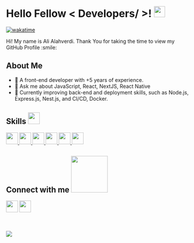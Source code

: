 <h1> Hello Fellow < Developers/ >! <img src = "https://raw.githubusercontent.com/MartinHeinz/MartinHeinz/master/wave.gif" width = 30px> </h1>
<p align='center'>
</p>

[![wakatime](https://wakatime.com/badge/github/alialahverdi/alialahverdi.svg)](https://wakatime.com/badge/github/alialahverdi/alialahverdi)

<div size='20px'> Hi! My name is Ali Alahverdi. Thank You for taking the time to view my GitHub Profile :smile: 
</div>

<h2> About Me </h2>

- 🔭 A front-end developer with +5 years of experience.
- 💬 Ask me about JavaScript, React, NextJS, React Native
- 🔭 Currently improving back-end and deployment skills, such as Node.js, Express.js, Nest.js, and CI/CD, Docker.

<h2> Skills <img src = "https://media2.giphy.com/media/QssGEmpkyEOhBCb7e1/giphy.gif?cid=ecf05e47a0n3gi1bfqntqmob8g9aid1oyj2wr3ds3mg700bl&rid=giphy.gif" width = 32px> </h2>
<a href= https://www.google.com/search?q=javascript&rlz=1C1GCEA_enIR1055IR1055&oq=javascript&aqs=chrome..69i57j69i64j0i131i433i512l3j69i60l2j69i61.958j0j7&sourceid=chrome&ie=UTF-8 > <img width ='32px' src ='https://raw.githubusercontent.com/rahulbanerjee26/githubAboutMeGenerator/main/icons/javascript.svg'> </a>
<a href= https://www.google.com/search?q=nodejs&rlz=1C1GCEA_enIR1055IR1055&oq=nodejs&aqs=chrome..69i57j0i67i650j0i512l2j0i67i650j0i10i512j69i60l2.4126j0j7&sourceid=chrome&ie=UTF-8 > <img width ='32px' src ='https://raw.githubusercontent.com/rahulbanerjee26/githubAboutMeGenerator/main/icons/nodejs.svg'> </a>
<a href= https://www.google.com/search?q=react&rlz=1C1GCEA_enIR1055IR1055&oq=react&aqs=chrome..69i57j35i39i650l2j69i60l5.2166j0j9&sourceid=chrome&ie=UTF-8 > <img width ='32px' src ='https://raw.githubusercontent.com/rahulbanerjee26/githubAboutMeGenerator/main/icons/reactjs.svg'> </a>
<a href= https://www.google.com/search?q=css&rlz=1C1GCEA_enIR1055IR1055&oq=css&aqs=chrome..69i57j69i64j35i19i39i512i650j35i39i650j69i60l2j69i61j69i60.1200j0j9&sourceid=chrome&ie=UTF-8 > <img width ='32px' src ='https://raw.githubusercontent.com/rahulbanerjee26/githubAboutMeGenerator/main/icons/css.svg'> </a>
<a href= https://www.google.com/search?q=html&rlz=1C1GCEA_enIR1055IR1055&oq=html&aqs=chrome..69i57j69i59j35i39i650j0i131i433i512j0i512j69i65j69i60l2.1573j0j9&sourceid=chrome&ie=UTF-8 > <img width ='32px' src ='https://raw.githubusercontent.com/rahulbanerjee26/githubAboutMeGenerator/main/icons/html.svg'> </a>
<a href= https://www.google.com/search?q=android&rlz=1C1GCEA_enIR1055IR1055&oq=andro&aqs=chrome.1.69i57j0i433i512l2j69i64j0i433i512j69i61j69i60j69i61.3870j0j9&sourceid=chrome&ie=UTF-8 > <img width ='32px' src ='https://raw.githubusercontent.com/rahulbanerjee26/githubAboutMeGenerator/main/icons/android.svg'> </a>

<h2> Connect with me <img src='https://raw.githubusercontent.com/ShahriarShafin/ShahriarShafin/main/Assets/handshake.gif' width="100px"> </h2>
<a href = 'https://www.linkedin.com/in/alialahverdi'> <img width = '32px' align= 'center' src="https://raw.githubusercontent.com/rahulbanerjee26/githubAboutMeGenerator/main/icons/linked-in-alt.svg"/></a>
<a href = 'https://www.github.com/alialahverdi'> <img width = '32px' align= 'center' src="https://raw.githubusercontent.com/rahulbanerjee26/githubAboutMeGenerator/main/icons/github.svg"/></a>
<br>
<br>
<br>
<br>
<a href="https://wakatime.com"><img src="https://wakatime.com/share/@2308c783-cc31-4c63-8dfa-d32f09f12703/604a93c2-7840-4d83-99e3-257c6f6c8158.png" /></a>
<br>
<br>
<br>

<!-- | ![Aditya's github stats](https://github-readme-stats.vercel.app/api?username=Aditya664&show_icons=true&theme=tokyonight) | ![Aditya GitHub Streak](https://github-readme-streak-stats.herokuapp.com/?user=Aditya664&theme=tokyonight) |
| --- | --- |
| ![Top Langs](https://github-readme-stats.vercel.app/api/top-langs/?username=Aditya664&theme=tokyonight) | ![Github Stars](https://github-readme-stats.vercel.app/api?username=Aditya664&show_icons=true&locale=en&count_private=true&hide_rank=true&custom_title=My%20GitHub%20Stats&disable_animations=true&theme=tokyonight) |

![Jokes Card](https://readme-jokes.vercel.app/api?theme=tokyonight) -->
